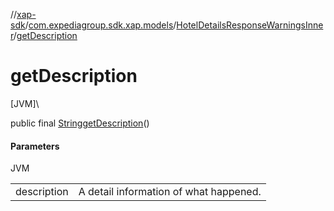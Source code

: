 //[xap-sdk](../../../index.md)/[com.expediagroup.sdk.xap.models](../index.md)/[HotelDetailsResponseWarningsInner](index.md)/[getDescription](get-description.md)

# getDescription

[JVM]\

public final [String](https://docs.oracle.com/javase/8/docs/api/java/lang/String.html)[getDescription](get-description.md)()

#### Parameters

JVM

| | |
|---|---|
| description | A detail information of what happened. |
